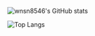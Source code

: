 ![wnsn8546's GitHub stats](https://github-readme-stats.vercel.app/api?username=wnsn8546&count_private=true&include_all_commits=true&show_icons=true&theme=radical)

![Top Langs](https://github-readme-stats.vercel.app/api/top-langs/?username=wnsn8546&theme=aura&layout=compact&langs_count=12)
